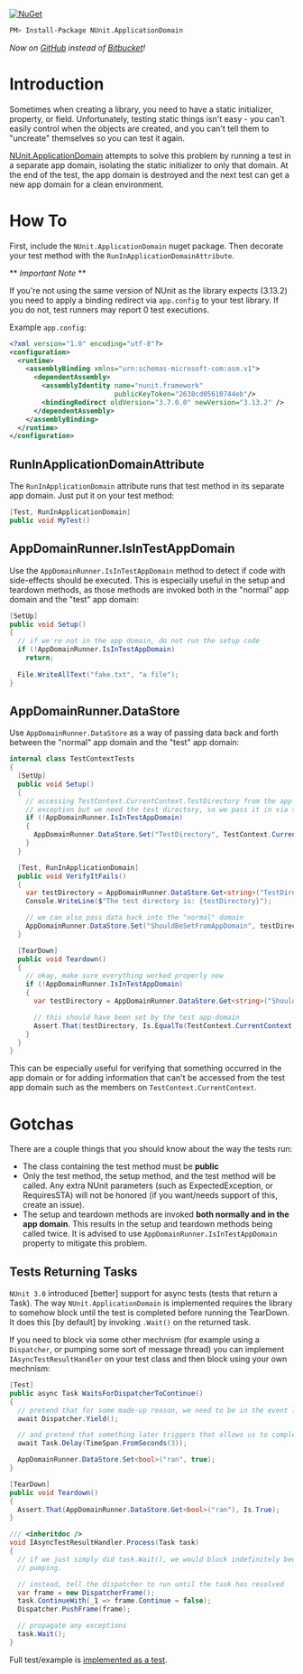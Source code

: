 [![NuGet](https://img.shields.io/nuget/v/NUnit.ApplicationDomain.svg)](https://www.nuget.org/packages/NUnit.ApplicationDomain)

````bash
PM> Install-Package NUnit.ApplicationDomain
````

*Now on [GitHub][] instead of [Bitbucket][]!*

[bitbucket]: https://bitbucket.org/zastrowm/nunit.applicationdomain_bitbucket
[github]: https://github.com/zastrowm/NUnit.ApplicationDomain
[nuget]: https://www.nuget.org/packages/NUnit.ApplicationDomain

# Introduction

Sometimes when creating a library, you need to have a static initializer, property, or field. Unfortunately, testing static things isn't easy - you can't easily control when the objects are created, and you can't tell them to "uncreate" themselves so you can test it again.

[NUnit.ApplicationDomain][nuget] attempts to solve this problem by running a test in a separate app domain, isolating the static initializer to only that domain.  At the end of the test, the app domain is destroyed and the next test can get a new app domain for a clean environment.

# How To

First, include the `NUnit.ApplicationDomain` nuget package.  Then decorate your test method with the `RunInApplicationDomainAttribute`.

** *Important Note* **

If you're not using the same version of NUnit as the library expects (3.13.2) you need to apply a binding redirect via `app.config` to your test library.  If you do not, test runners may report 0 test executions.

Example `app.config`:

```xml
<?xml version="1.0" encoding="utf-8"?>
<configuration>
  <runtime>
    <assemblyBinding xmlns="urn:schemas-microsoft-com:asm.v1">
      <dependentAssembly>
        <assemblyIdentity name="nunit.framework"
                          publicKeyToken="2638cd05610744eb"/>
        <bindingRedirect oldVersion="3.7.0.0" newVersion="3.13.2" />
      </dependentAssembly>
    </assemblyBinding>
  </runtime>
</configuration>
```

## RunInApplicationDomainAttribute

The `RunInApplicationDomain` attribute runs that test method in its separate app domain.  Just put it on your test method:

````csharp
[Test, RunInApplicationDomain]
public void MyTest()
````

## AppDomainRunner.IsInTestAppDomain

Use the `AppDomainRunner.IsInTestAppDomain` method to detect if code with side-effects should be executed. 
This is especially useful in the setup and teardown methods, as those methods are invoked both in the "normal"
app domain and the "test" app domain:

````csharp
[SetUp]
public void Setup()
{
  // if we're not in the app domain, do not run the setup code
  if (!AppDomainRunner.IsInTestAppDomain)
    return;
    
  File.WriteAllText("fake.txt", "a file");
}
````

## AppDomainRunner.DataStore

Use `AppDomainRunner.DataStore` as a way of passing data back and forth between the "normal" app domain and the "test" app domain:


````csharp
internal class TestContextTests
{
  [SetUp]
  public void Setup()
  {
    // accessing TestContext.CurrentContext.TestDirectory from the app domain will throw an
    // exception but we need the test directory, so we pass it in via the data store. 
    if (!AppDomainRunner.IsInTestAppDomain)
    {
      AppDomainRunner.DataStore.Set("TestDirectory", TestContext.CurrentContext.TestDirectory);
    }
  }

  [Test, RunInApplicationDomain]
  public void VerifyItFails()
  {
    var testDirectory = AppDomainRunner.DataStore.Get<string>("TestDirectory");
    Console.WriteLine($"The test directory is: {testDirectory}");

    // we can also pass data back into the "normal" domain
    AppDomainRunner.DataStore.Set("ShouldBeSetFromAppDomain", testDirectory);
  }

  [TearDown]
  public void Teardown()
  {
    // okay, make sure everything worked properly now
    if (!AppDomainRunner.IsInTestAppDomain)
    {
      var testDirectory = AppDomainRunner.DataStore.Get<string>("ShouldBeSetFromAppDomain");

      // this should have been set by the test app-domain
      Assert.That(testDirectory, Is.EqualTo(TestContext.CurrentContext.TestDirectory));
    }
  }
}
````

This can be especially useful for verifying that something occurred in the app domain or for adding information that can't be accessed from the test app domain such as the members on `TestContext.CurrentContext`.

# Gotchas

There are a couple things that you should know about the way the tests run:

* The class containing the test method must be **public**
* Only the test method, the setup method, and the test method will be called.  Any extra NUnit parameters (such as ExpectedException, or RequiresSTA) will not be honored (if you want/needs support of this, create an issue).
* The setup and teardown methods are invoked **both normally and in the app domain**.  This results in the setup and teardown methods being called twice. It is advised to use `AppDomainRunner.IsInTestAppDomain` property to mitigate this problem.

## Tests Returning Tasks

`NUnit 3.0` introduced [better] support for async tests (tests that return a Task).  The way `NUnit.ApplicationDomain` is implemented requires the library to somehow block until the test is completed before running the TearDown.  It does this [by default] by invoking `.Wait()` on the returned task.

If you need to block via some other mechnism (for example using a `Dispatcher`, or pumping some sort of message thread) you can implement `IAsyncTestResultHandler` on your test class and then block using your own mechnism:

```csharp
[Test]
public async Task WaitsForDispatcherToContinue()
{
  // pretend that for some made-up reason, we need to be in the event loop 
  await Dispatcher.Yield();

  // and pretend that something later triggers that allows us to complete
  await Task.Delay(TimeSpan.FromSeconds(3));

  AppDomainRunner.DataStore.Set<bool>("ran", true);
}

[TearDown]
public void Teardown()
{
  Assert.That(AppDomainRunner.DataStore.Get<bool>("ran"), Is.True);
}

/// <inheritdoc />
void IAsyncTestResultHandler.Process(Task task)
{
  // if we just simply did task.Wait(), we would block indefinitely because no-one is message
  // pumping. 

  // instead, tell the dispatcher to run until the task has resolved
  var frame = new DispatcherFrame();
  task.ContinueWith(_1 => frame.Continue = false);
  Dispatcher.PushFrame(frame);

  // propagate any exceptions
  task.Wait();
}
```

Full test/example is [implemented as a test](test/NUnit.ApplicationDomain.Tests/AsyncTestWithDispatcherRunner.cs).
